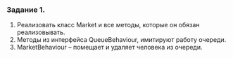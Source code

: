 ### Задание 1. 
1. Реализовать класс Market и все методы, которые он обязан реализовывать.
2. Методы из интерфейса QueueBehaviour, имитируют работу очереди.
3. MarketBehaviour – помещает и удаляет человека из очереди.